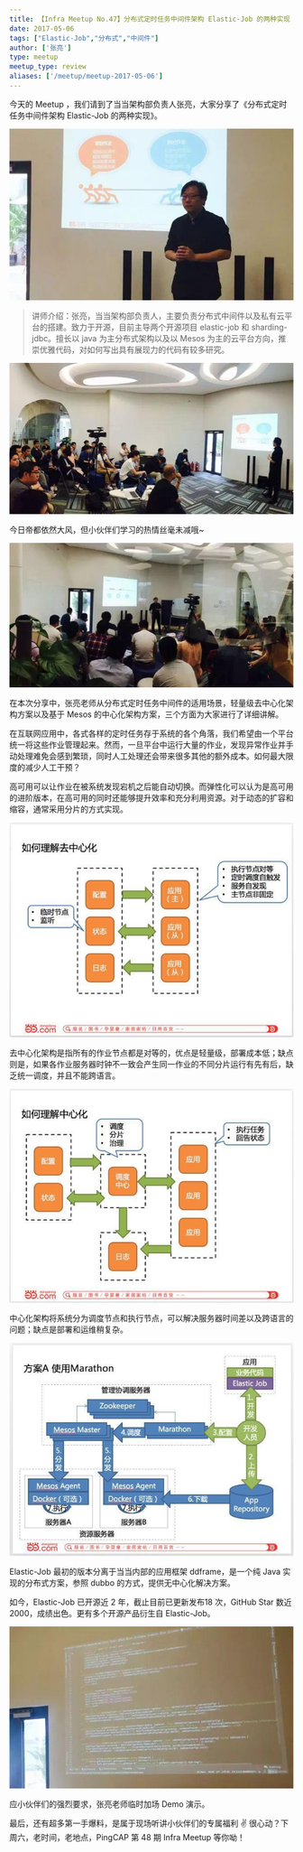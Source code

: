 ```yaml
---
title: 【Infra Meetup No.47】分布式定时任务中间件架构 Elastic-Job 的两种实现
date: 2017-05-06
tags: ["Elastic-Job","分布式","中间件"]
author: ['张亮']
type: meetup
meetup_type: review
aliases: ['/meetup/meetup-2017-05-06']
---
```


今天的 Meetup ，我们请到了当当架构部负责人张亮，大家分享了《分布式定时任务中间件架构 Elastic-Job 的两种实现》。


![张亮 | 滴滴](media/meetup-47-20170506/1.jpeg)

>讲师介绍：张亮，当当架构部负责人，主要负责分布式中间件以及私有云平台的搭建。致力于开源，目前主导两个开源项目 elastic-job 和 sharding-jdbc。擅长以 java 为主分布式架构以及以 Mesos 为主的云平台方向，推崇优雅代码，对如何写出具有展现力的代码有较多研究。

![现场图片](media/meetup-47-20170506/2.jpeg)

今日帝都依然大风，但小伙伴们学习的热情丝毫未减哦~

![现场图片](media/meetup-47-20170506/3.jpeg)

在本次分享中，张亮老师从分布式定时任务中间件的适用场景，轻量级去中心化架构方案以及基于 Mesos 的中心化架构方案，三个方面为大家进行了详细讲解。

在互联网应用中，各式各样的定时任务存于系统的各个角落，我们希望由一个平台统一将这些作业管理起来。然而，一旦平台中运行大量的作业，发现异常作业并手动处理难免会感到繁琐，同时人工处理还会带来很多其他的额外成本。如何最大限度的减少人工干预？

高可用可以让作业在被系统发现宕机之后能自动切换。而弹性化可以认为是高可用的进阶版本，在高可用的同时还能够提升效率和充分利用资源。对于动态的扩容和缩容，通常采用分片的方式实现。

![ppt 节选](media/meetup-47-20170506/4.jpeg)

去中心化架构是指所有的作业节点都是对等的，优点是轻量级，部署成本低；缺点则是，如果各作业服务器时钟不一致会产生同一作业的不同分片运行有先有后，缺乏统一调度，并且不能跨语言。

![ppt 节选](media/meetup-47-20170506/5.jpeg)

中心化架构将系统分为调度节点和执行节点，可以解决服务器时间差以及跨语言的问题；缺点是部署和运维稍复杂。

![ppt 节选](media/meetup-47-20170506/6.jpeg)

Elastic-Job 最初的版本分离于当当内部的应用框架 ddframe，是一个纯 Java 实现的分布式方案，参照 dubbo 的方式，提供无中心化解决方案。

如今，Elastic-Job 已开源近 2 年，截止目前已更新发布18 次，GitHub Star 数近 2000，成绩出色。更有多个开源产品衍生自 Elastic-Job。

![现场图片](media/meetup-47-20170506/7.jpeg)

应小伙伴们的强烈要求，张亮老师临时加场 Demo 演示。

最后，还有超多第一手爆料，是属于现场听讲小伙伴们的专属福利 ✌️ 很心动？下周六，老时间，老地点，PingCAP 第 48 期 Infra Meetup 等你呦！

